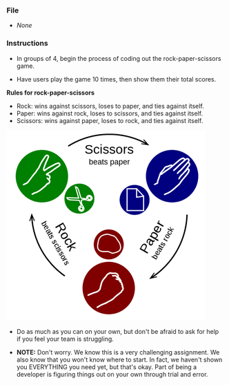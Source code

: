 ### File

- _None_

### Instructions

- In groups of 4, begin the process of coding out the rock-paper-scissors game.

- Have users play the game 10 times, then show them their total scores.

**Rules for rock-paper-scissors**

- Rock: wins against scissors, loses to paper, and ties against itself.
- Paper: wins against rock, loses to scissors, and ties against itself.
- Scissors: wins against paper, loses to rock, and ties against itself.

![3-RPS-Example-Picture](Images/9-RPS-example.png)

- Do as much as you can on your own, but don't be afraid to ask for help if you feel your team is struggling.

- **NOTE:** Don't worry. We know this is a very challenging assignment. We also know that you won't know where to start. In fact, we haven't shown you EVERYTHING you need yet, but that's okay. Part of being a developer is figuring things out on your own through trial and error.
